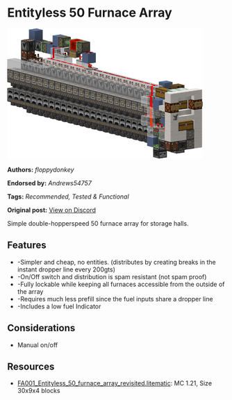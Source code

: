 # Entityless 50 Furnace Array
<img alt="area_render.png" src="images/area_render.png?raw=1" height="300px">

**Authors:** *floppydonkey*

**Endorsed by:** *Andrews54757*

**Tags:** *Recommended, Tested & Functional*

**Original post:** [View on Discord](https://discord.com/channels/1375556143186837695/1388318507229249557)

Simple double-hopperspeed 50 furnace array for storage halls.

## Features
- -Simpler and cheap, no entities. (distributes by creating breaks in the instant dropper line every 200gts)
- -On/Off switch and distribution is spam resistant (not spam proof)
- -Fully lockable while keeping all furnaces accessible from the outside of the array
- -Requires much less prefill since the fuel inputs share a dropper line
- -Includes a low fuel Indicator

## Considerations
- Manual on/off

## Resources
- [FA001_Entityless_50_furnace_array_revisited.litematic](attachments/FA001_Entityless_50_furnace_array_revisited.litematic): MC 1.21, Size 30x9x4 blocks
